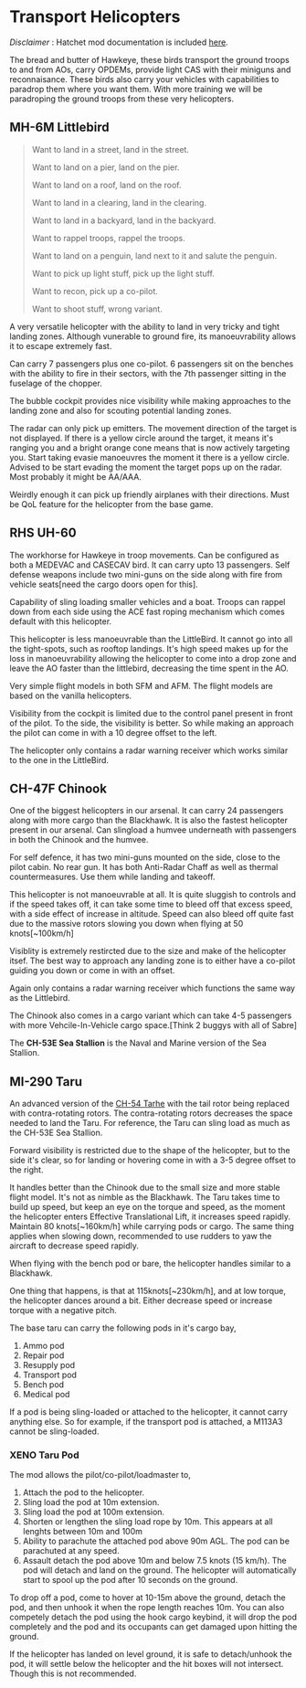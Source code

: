 # Transport Helicopters

_Disclaimer_ : Hatchet mod documentation is included [here](https://uh-60m.gitbook.io/workspace/guides/getting-started).

The bread and butter of Hawkeye, these birds transport the ground troops to and from AOs, carry OPDEMs, provide light CAS with their miniguns and reconnaisance. These birds also carry your vehicles with capabilities to paradrop them where you want them. With more training we will be paradroping the ground troops from these very helicopters.

## MH-6M Littlebird

> Want to land in a street, land in the street.&#x20;
>
> Want to land on a pier, land on the pier.&#x20;
>
> Want to land on a roof, land on the roof.&#x20;
>
> Want to land in a clearing, land in the clearing.&#x20;
>
> Want to land in a backyard, land in the backyard.&#x20;
>
> Want to rappel troops, rappel the troops.&#x20;
>
> Want to land on a penguin, land next to it and salute the penguin.&#x20;
>
> Want to pick up light stuff, pick up the light stuff.&#x20;
>
> Want to recon, pick up a co-pilot.&#x20;
>
> Want to shoot stuff, wrong variant.



A very versatile helicopter with the ability to land in very tricky and tight landing zones. Although vunerable to ground fire, its manoeuvrability allows it to escape extremely fast.

Can carry 7 passengers plus one co-pilot. 6 passengers sit on the benches with the ability to fire in their sectors, with the 7th passenger sitting in the fuselage of the chopper.

The bubble cockpit provides nice visibility while making approaches to the landing zone and also for scouting potential landing zones.

The radar can only pick up emitters. The movement direction of the target is not displayed. If there is a yellow circle around the target, it means it's ranging you and a bright orange cone means that is now actively targeting you. Start taking evasie manoeuvres the moment it there is a yellow circle. Advised to be start evading the moment the target pops up on the radar. Most probably it might be AA/AAA.

Weirdly enough it can pick up friendly airplanes with their directions. Must be QoL feature for the helicopter from the base game.

## RHS UH-60

The workhorse for Hawkeye in troop movements. Can be configured as both a MEDEVAC and CASECAV bird. It can carry upto 13 passengers. Self defense weapons include two mini-guns on the side along with fire from vehicle seats\[need the cargo doors open for this].

Capability of sling loading smaller vehicles and a boat. Troops can rappel down from each side using the ACE fast roping mechanism which comes default with this helicopter.

This helicopter is less manoeuvrable than the LittleBird. It cannot go into all the tight-spots, such as rooftop landings. It's high speed makes up for the loss in manoeuvrability allowing the helicopter to come into a drop zone and leave the AO faster than the littlebird, decreasing the time spent in the AO.

Very simple flight models in both SFM and AFM. The flight models are based on the vanilla helicopters.

Visibility from the cockpit is limited due to the control panel present in front of the pilot. To the side, the visibility is better. So while making an approach the pilot can come in with a 10 degree offset to the left.

The helicopter only contains a radar warning receiver which works similar to the one in the LittleBird.

## CH-47F Chinook

One of the biggest helicopters in our arsenal. It can carry 24 passengers along with more cargo than the Blackhawk. It is also the fastest helicopter present in our arsenal. Can slingload a humvee underneath with passengers in both the Chinook and the humvee.

For self defence, it has two mini-guns mounted on the side, close to the pilot cabin. No rear gun. It has both Anti-Radar Chaff as well as thermal countermeasures. Use them while landing and takeoff.

This helicopter is not manoeuvrable at all. It is quite sluggish to controls and if the speed takes off, it can take some time to bleed off that excess speed, with a side effect of increase in altitude. Speed can also bleed off quite fast due to the massive rotors slowing you down when flying at 50 knots\[\~100km/h]

Visiblity is extremely restircted due to the size and make of the helicopter itsef. The best way to approach any landing zone is to either have a co-pilot guiding you down or come in with an offset.

Again only contains a radar warning receiver which functions the same way as the Littlebird.

The Chinook also comes in a cargo variant which can take 4-5 passengers with more Vehcile-In-Vehicle cargo space.\[Think 2 buggys with all of Sabre]

The **CH-53E Sea Stallion** is the Naval and Marine version of the Sea Stallion.

## MI-290 Taru

An advanced version of the [CH-54 Tarhe](https://en.wikipedia.org/wiki/Sikorsky\_CH-54\_Tarhe) with the tail rotor being replaced with contra-rotating rotors. The contra-rotating rotors decreases the space needed to land the Taru. For reference, the Taru can sling load as much as the CH-53E Sea Stallion.

Forward visibility is restricted due to the shape of the helicopter, but to the side it's clear, so for landing or hovering come in with a 3-5 degree offset to the right.

It handles better than the Chinook due to the small size and more stable flight model. It's not as nimble as the Blackhawk. The Taru takes time to build up speed, but keep an eye on the torque and speed, as the moment the helicopter enters Effective Translational Lift, it increases speed rapidly. Maintain 80 knots\[\~160km/h] while carrying pods or cargo. The same thing applies when slowing down, recommended to use rudders to yaw the aircraft to decrease speed rapidly.&#x20;

When flying with the bench pod or bare, the helicopter handles similar to a Blackhawk.

One thing that happens, is that at 115knots\[\~230km/h], and at low torque, the helicopter dances around a bit. Either decrease speed or increase torque with a negative pitch. &#x20;

The base taru can carry the following pods in it's cargo bay,

1. Ammo pod
2. Repair pod
3. Resupply pod
4. Transport pod
5. Bench pod
6. Medical pod

If a pod is being sling-loaded or attached to the helicopter, it cannot carry anything else. So for example, if the transport pod is attached, a M113A3 cannot be sling-loaded.

### XENO Taru Pod

The mod allows the pilot/co-pilot/loadmaster to,

1. Attach the pod to the helicopter.
2. Sling load the pod at 10m extension.&#x20;
3. Sling load the pod at 100m extension.
4. Shorten or lengthen the sling load rope by 10m. This appears at all lenghts between 10m and 100m
5. Ability to parachute the attached pod above 90m AGL. The pod can be parachuted at any speed.
6. Assault detach the pod above 10m and below 7.5 knots (15 km/h). The pod will detach and land on the ground. The helicopter will automatically start to spool up the pod after 10 seconds on the ground.

To drop off a pod, come to hover at 10-15m above the ground, detach the pod, and then unhook it when the rope length reaches 10m. You can also competely detach the pod using the hook cargo keybind, it will drop the pod completely and the pod and its occupants can get damaged upon hitting the ground.

If the helicopter has landed on level ground, it is safe to detach/unhook the pod, it will settle below the helicopter and the hit boxes will not intersect. Though this is not recommended.
